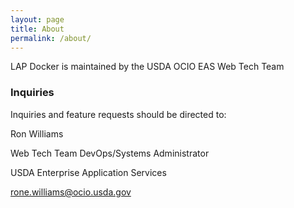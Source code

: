 ```yaml
---
layout: page
title: About
permalink: /about/
---
```


LAP Docker is maintained by the USDA OCIO EAS Web Tech Team

### Inquiries

Inquiries and feature requests should be directed to:

Ron Williams

Web Tech Team DevOps/Systems Administrator

USDA Enterprise Application Services

[rone.williams@ocio.usda.gov](mailto:rone.williams@ocio.usda.gov)